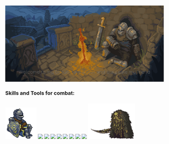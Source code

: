 

</p alaing="center">
<img src="https://github.com/Higlik/Higlik/blob/main/BG.gif" width= "1000" />
<p aling="center">

 <h3 aling="left">Skills and Tools for combat: <h3>
    <img src="https://github.com/Higlik/Higlik/blob/main/CD1.gif" width="100" />  
    <img src="https://cdn.jsdelivr.net/gh/devicons/devicon/icons/java/java-original-wordmark.svg" width="60" />
    <img src="https://cdn.jsdelivr.net/gh/devicons/devicon/icons/spring/spring-original-wordmark.svg" width="60"  />
    <img src="https://cdn.jsdelivr.net/gh/devicons/devicon/icons/python/python-original-wordmark.svg" width= "60"/>
    <img src="https://cdn.jsdelivr.net/gh/devicons/devicon/icons/mysql/mysql-original-wordmark.svg" width="60"/>
    <img src="https://cdn.jsdelivr.net/gh/devicons/devicon/icons/react/react-original-wordmark.svg" width="60"/>
    <img src="https://cdn.jsdelivr.net/gh/devicons/devicon/icons/csharp/csharp-original.svg" width="60" />
    <img src="https://cdn.jsdelivr.net/gh/devicons/devicon/icons/html5/html5-original.svg" width="60" />
    <img src="https://cdn.jsdelivr.net/gh/devicons/devicon/icons/javascript/javascript-original.svg" width="70" />
    <img aling = "right" src="https://github.com/Higlik/Higlik/blob/main/CD.gif" width = "150" />
  
  
    

  
   
   
   


 
